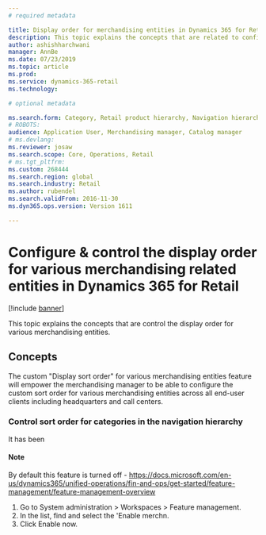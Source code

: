 ```yaml
---
# required metadata

title: Display order for merchandising entities in Dynamics 365 for Retail 
description: This topic explains the concepts that are related to configuring display order for various merchandising entities in Dynamics 365 for Retail
author: ashishharchwani
manager: AnnBe
ms.date: 07/23/2019
ms.topic: article
ms.prod: 
ms.service: dynamics-365-retail
ms.technology: 

# optional metadata

ms.search.form: Category, Retail product hierarchy, Navigation hierarchy
# ROBOTS: 
audience: Application User, Merchandising manager, Catalog manager
# ms.devlang: 
ms.reviewer: josaw
ms.search.scope: Core, Operations, Retail
# ms.tgt_pltfrm: 
ms.custom: 268444
ms.search.region: global
ms.search.industry: Retail
ms.author: rubendel
ms.search.validFrom: 2016-11-30
ms.dyn365.ops.version: Version 1611

---
```


# Configure & control the display order for various merchandising related entities in Dynamics 365 for Retail

[!include [banner](includes/banner.md)]

This topic explains the concepts that are control the display order for various merchandising entities. 
## Concepts
The custom "Display sort order" for various merchandising entities feature will empower the merchandising manager to be able to configure the custom sort order for various merchandising entities across all end-user clients including headquarters and call centers. 

### Control sort order for categories in the navigation hierarchy

It has been 

#### Note
By default this feature is turned off - 
https://docs.microsoft.com/en-us/dynamics365/unified-operations/fin-and-ops/get-started/feature-management/feature-management-overview

1.	Go to System administration > Workspaces > Feature management.
2.	In the list, find and select the 'Enable merchn.
3.	Click Enable now.



### 

